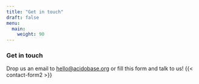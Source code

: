 ```yaml
---
title: "Get in touch"
draft: false
menu:
  main:
    weight: 90
---
```



### Get in touch
Drop us an email to [hello@acidobase.org](mailto:hello@acidobase.org) or fill this form and talk to us!
{{< contact-form2 >}}
